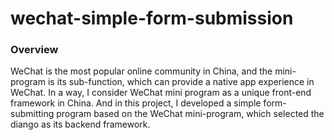 # wechat-simple-form-submission
### Overview
WeChat is the most popular online community in China, and the mini-program is its sub-function, which can provide a native app experience in WeChat.
In a way, I consider WeChat mini program as a unique front-end framework in China.
And in this project, I developed a simple form-submitting program based on the WeChat mini-program, which selected the diango as its backend framework.

